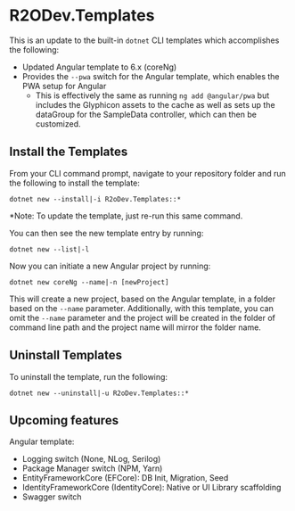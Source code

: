 # R2ODev.Templates

This is an update to the built-in `dotnet` CLI templates which accomplishes the following:

- Updated Angular template to 6.x (coreNg)
- Provides the `--pwa` switch for the Angular template, which enables the PWA setup for Angular
    - This is effectively the same as running `ng add @angular/pwa` but includes the Glyphicon assets to the cache as well as sets up the dataGroup for the SampleData controller, which can then be customized.


## Install the Templates

From your CLI command prompt, navigate to your repository folder and run the following to install the template:

`dotnet new --install|-i R2oDev.Templates::*`

*Note: To update the template, just re-run this same command.

You can then see the new template entry by running:

`dotnet new --list|-l`

Now you can initiate a new Angular project by running:

`dotnet new coreNg --name|-n [newProject]`

This will create a new project, based on the Angular template, in a folder based on the `--name` parameter. Additionally, with this template, you can omit the `--name` parameter and the project will be created in the folder of command line path and the project name will mirror the folder name.


## Uninstall Templates

To uninstall the template, run the following:

`dotnet new --uninstall|-u R2oDev.Templates::*`

## Upcoming features

Angular template:

- Logging switch (None, NLog, Serilog)
- Package Manager switch (NPM, Yarn)
- EntityFrameworkCore (EFCore): DB Init, Migration, Seed
- IdentityFrameworkCore (IdentityCore): Native or UI Library scaffolding
- Swagger switch

